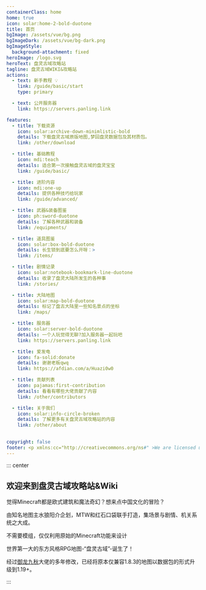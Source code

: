 ```yaml
---
containerClass: home
home: true
icon: solar:home-2-bold-duotone
title: 首页
bgImage: /assets/vue/bg.png
bgImageDark: /assets/vue/bg-dark.png
bgImageStyle:
  background-attachment: fixed
heroImage: /logo.svg
heroText: 盘灵古域攻略站
tagline: 盘灵古域WIKI&攻略站
actions:
  - text: 新手教程 💡
    link: /guide/basic/start
    type: primary

  - text: 公开服务器
    link: https://servers.panling.link

features:
  - title: 下载资源
    icon: solar:archive-down-minimlistic-bold
    details: 下载盘灵古域原版地图,梦回盘灵数据包及其材质包。
    link: /other/download

  - title: 基础教程
    icon: mdi:teach
    details: 适合第一次接触盘灵古域的盘灵宝宝
    link: /guide/basic/

  - title: 进阶内容
    icon: mdi:one-up
    details: 提供各种技巧给玩家
    link: /guide/advanced/

  - title: 武器&装备图鉴
    icon: ph:sword-duotone
    details: 了解各种武器和装备
    link: /equipments/

  - title: 道具图鉴
    icon: solar:box-bold-duotone
    details: 长生锁到底要怎么开呀：>
    link: /items/

  - title: 剧情记录
    icon: solar:notebook-bookmark-line-duotone
    details: 收录了盘灵大陆所发生的各种事
    link: /stories/

  - title: 大陆地图
    icon: solar:map-bold-duotone
    details: 标记了盘古大陆里一些知名景点的坐标
    link: /maps/

  - title: 服务器
    icon: solar:server-bold-duotone
    details: 一个人玩觉得无聊?加入服务器一起玩吧
    link: https://servers.panling.link

  - title: 爱发电
    icon: fa-solid:donate
    details: 谢谢老板qwq
    link: https://afdian.com/a/Huazi0w0

  - title: 贡献列表
    icon: pajamas:first-contribution
    details: 看看有哪些大佬贡献了内容
    link: /other/contributors

  - title: 关于我们
    icon: solar:info-circle-broken
    details: 了解更多有关盘灵古域攻略站的内容
    link: /other/about

  
copyright: false
footer: <p xmlns:cc="http://creativecommons.org/ns#" >We are licensed under <a href="http://creativecommons.org/licenses/by/4.0/?ref=chooser-v1" target="_blank" rel="license noopener noreferrer" style="display:inline-block;">CC BY 4.0<img style="height:22px!important;margin-left:3px;vertical-align:text-bottom;" src="https://mirrors.creativecommons.org/presskit/icons/cc.svg?ref=chooser-v1"><img style="height:22px!important;margin-left:3px;vertical-align:text-bottom;" src="https://mirrors.creativecommons.org/presskit/icons/by.svg?ref=chooser-v1"></a></p><br />网站所涉及的公司名称、商标、产品等均为其各自所有者的资产，仅供识别。涉及游戏内的剧情文本为MayorTW & 紅石口袋所有。<br />"Minecraft"以及"我的世界"为美国微软公司的商标 本站与微软公司没有从属关系。| © 2015 - 2024 3ON EM | <a href="https://icp.gov.moe/?keyword=20240969" target="_blank">萌ICP备20240969号</a>
---
```


::: center

## 欢迎来到盘灵古域攻略站&Wiki

觉得Minecraft都是欧式建筑和魔法奇幻？想来点中国文化的冒险？

由知名地图主水狼阳介企划，MTW和红石口袋联手打造，集场景与剧情、机关系统之大成。 

不需要模组，仅仅利用原始的Minecraft功能来设计 

世界第一大的东方风格RPG地图-“盘灵古域”-诞生了！

<BiliBili bvid="BV1uW41177Lh" />

经过[御龙九秋](https://search.mcbbs.net/home.php?mod=space&uid=2592696)大佬的多年修改，已经将原本仅兼容1.8.3的地图以数据包的形式升级到1.19+。

:::

 
